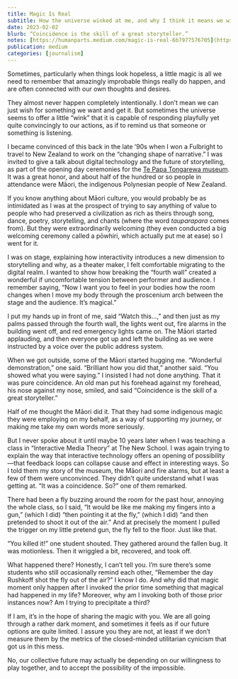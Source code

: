 ```yaml
---
title: Magic Is Real
subtitle: How the universe winked at me, and why I think it means we will be okay
date: 2023-02-02
blurb: “Coincidence is the skill of a great storyteller.”
notes: [https://humanparts.medium.com/magic-is-real-6b7977576705](https://humanparts.medium.com/magic-is-real-6b7977576705 "https://humanparts.medium.com/magic-is-real-6b7977576705")
publication: medium
categories: [journalism]
---
```


Sometimes, particularly when things look hopeless, a little magic is all we need to remember that amazingly improbable things really do happen, and are often connected with our own thoughts and desires.

They almost never happen completely intentionally. I don’t mean we can just wish for something we want and get it. But sometimes the universe seems to offer a little “wink” that it is capable of responding playfully yet quite convincingly to our actions, as if to remind us that someone or something is listening.

I became convinced of this back in the late ’90s when I won a Fulbright to travel to New Zealand to work on the “changing shape of narrative.” I was invited to give a talk about digital technology and the future of storytelling, as part of the opening day ceremonies for the [Te Papa Tongarewa museum](https://www.tepapa.govt.nz/). It was a great honor, and about half of the hundred or so people in attendance were Māori, the indigenous Polynesian people of New Zealand.

If you know anything about Māori culture, you would probably be as intimidated as I was at the prospect of trying to say anything of value to people who had preserved a civilization as rich as theirs through song, dance, poetry, storytelling, and chants (where the word _tauparapara_ comes from). But they were extraordinarily welcoming (they even conducted a big welcoming ceremony called a pōwhiri, which actually put me at ease) so I went for it.

I was on stage, explaining how interactivity introduces a new dimension to storytelling and why, as a theater maker, I felt comfortable migrating to the digital realm. I wanted to show how breaking the “fourth wall” created a wonderful if uncomfortable tension between performer and audience. I remember saying, “Now I want you to feel in your bodies how the room changes when I move my body through the proscenium arch between the stage and the audience. It’s magical.”

I put my hands up in front of me, said “Watch this…,” and then just as my palms passed through the fourth wall, the lights went out, fire alarms in the building went off, and red emergency lights came on. The Māori started applauding, and then everyone got up and left the building as we were instructed by a voice over the public address system.

When we got outside, some of the Māori started hugging me. “Wonderful demonstration,” one said. “Brilliant how you did that,” another said. “You showed what you were saying.” I insisted I had not done anything. That it was pure coincidence. An old man put his forehead against my forehead, his nose against my nose, smiled, and said “Coincidence is the skill of a great storyteller.”

Half of me thought the Māori did it. That they had some indigenous magic they were employing on my behalf, as a way of supporting my journey, or making me take my own words more seriously.

But I never spoke about it until maybe 10 years later when I was teaching a class in “Interactive Media Theory” at The New School. I was again trying to explain the way that interactive technology offers an opening of possibility —that feedback loops can collapse cause and effect in interesting ways. So I told them my story of the museum, the Māori and fire alarms, but at least a few of them were unconvinced. They didn’t quite understand what I was getting at. “It was a coincidence. So?” one of them remarked.

There had been a fly buzzing around the room for the past hour, annoying the whole class, so I said, “It would be like me making my fingers into a gun,” (which I did) “then pointing it at the fly,” (which I did) “and then pretended to shoot it out of the air.” And at precisely the moment I pulled the trigger on my little pretend gun, the fly fell to the floor. Just like that.

“You killed it!” one student shouted. They gathered around the fallen bug. It was motionless. Then it wriggled a bit, recovered, and took off.

What happened there? Honestly, I can’t tell you. I’m sure there’s some students who still occasionally remind each other, “Remember the day Rushkoff shot the fly out of the air?” I know I do. And why did that magic moment only happen after I invoked the prior time something that magical had happened in my life? Moreover, why am I invoking both of those prior instances now? Am I trying to precipitate a third?

If I am, it’s in the hope of sharing the magic with you. We are all going through a rather dark moment, and sometimes it feels as if our future options are quite limited. I assure you they are not, at least if we don’t measure them by the metrics of the closed-minded utilitarian cynicism that got us in this mess.

No, our collective future may actually be depending on our willingness to play together, and to accept the possibility of the impossible.
